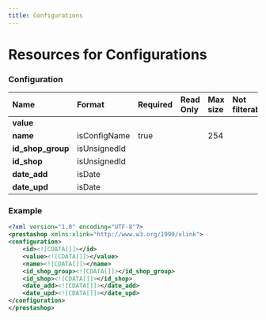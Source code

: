 ```yaml
---
title: Configurations
---
```


# Resources for Configurations

### Configuration

|       Name        |    Format    | Required | Read Only | Max size | Not filterable | Description |
| :---------------- | :----------- | :------- | :-------- | :------- | :------------- | :---------- |
| **value**         |              |          |           |          |                |             |
| **name**          | isConfigName | true     |           | 254      |                |             |
| **id_shop_group** | isUnsignedId |          |           |          |                |             |
| **id_shop**       | isUnsignedId |          |           |          |                |             |
| **date_add**      | isDate       |          |           |          |                |             |
| **date_upd**      | isDate       |          |           |          |                |             |


### Example

```xml
<?xml version="1.0" encoding="UTF-8"?>
<prestashop xmlns:xlink="http://www.w3.org/1999/xlink">
<configuration>
	<id><![CDATA[]]></id>
	<value><![CDATA[]]></value>
	<name><![CDATA[]]></name>
	<id_shop_group><![CDATA[]]></id_shop_group>
	<id_shop><![CDATA[]]></id_shop>
	<date_add><![CDATA[]]></date_add>
	<date_upd><![CDATA[]]></date_upd>
</configuration>
</prestashop>
```

